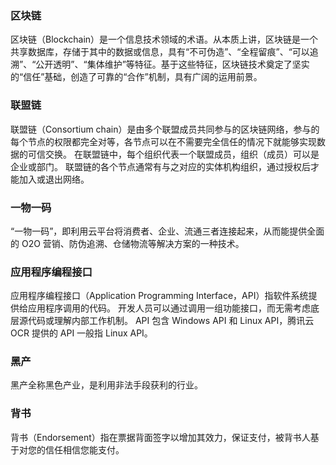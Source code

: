 ### 区块链
区块链（Blockchain）是一个信息技术领域的术语。从本质上讲，区块链是一个共享数据库，存储于其中的数据或信息，具有“不可伪造”、“全程留痕”、“可以追溯”、“公开透明”、“集体维护”等特征。基于这些特征，区块链技术奠定了坚实的“信任”基础，创造了可靠的“合作”机制，具有广阔的运用前景。

### 联盟链
联盟链（Consortium chain）是由多个联盟成员共同参与的区块链网络，参与的每个节点的权限都完全对等，各节点可以在不需要完全信任的情况下就能够实现数据的可信交换。
在联盟链中，每个组织代表一个联盟成员，组织（成员）可以是企业或部门。
联盟链的各个节点通常有与之对应的实体机构组织，通过授权后才能加入或退出网络。

### 一物一码
“一物一码”，即利用云平台将消费者、企业、流通三者连接起来，从而能提供全面的 O2O 营销、防伪追溯、仓储物流等解决方案的一种技术。

### 应用程序编程接口
应用程序编程接口（Application Programming Interface，API）指软件系统提供给应用程序调用的代码。
开发人员可以通过调用一组功能接口，而无需考虑底层源代码或理解内部工作机制。
API 包含 Windows API 和 Linux API，腾讯云 OCR 提供的 API 一般指 Linux API。

### 黑产
黑产全称黑色产业，是利用非法手段获利的行业。

### 背书
背书（Endorsement）指在票据背面签字以增加其效力，保证支付，被背书人基于对您的信任相信您能支付。
